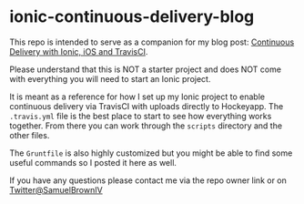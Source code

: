 # ionic-continuous-delivery-blog

This repo is intended to serve as a companion for my blog post: [Continuous Delivery with Ionic, iOS and TravisCI]().

Please understand that this is NOT a starter project and does NOT come with everything you will need to start an Ionic project.

It is meant as a reference for how I set up my Ionic project to enable continuous delivery via TravisCI with uploads directly to Hockeyapp.  The `.travis.yml` file is the best place to start to see how everything works together.  From there you can work through the `scripts` directory and the other files.  

The `Gruntfile` is also highly customized but you might be able to find some useful commands so I posted it here as well.

If you have any questions please contact me via the repo owner link or on [Twitter@SamuelBrownIV](https://twitter.com/SamuelBrownIV)
